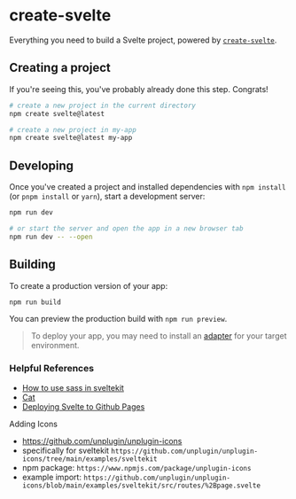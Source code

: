 # create-svelte

Everything you need to build a Svelte project, powered by [`create-svelte`](https://github.com/sveltejs/kit/tree/main/packages/create-svelte).

## Creating a project

If you're seeing this, you've probably already done this step. Congrats!

```bash
# create a new project in the current directory
npm create svelte@latest

# create a new project in my-app
npm create svelte@latest my-app
```

## Developing

Once you've created a project and installed dependencies with `npm install` (or `pnpm install` or `yarn`), start a development server:

```bash
npm run dev

# or start the server and open the app in a new browser tab
npm run dev -- --open
```

## Building

To create a production version of your app:

```bash
npm run build
```

You can preview the production build with `npm run preview`.

> To deploy your app, you may need to install an [adapter](https://kit.svelte.dev/docs/adapters) for your target environment.

### Helpful References 
- [How to use sass in sveltekit](https://www.youtube.com/watch?v=UzjJ5orVoxk)
- [Cat](https://codepen.io/johanmouchet/pen/OXxvqM)
- [Deploying Svelte to Github Pages](https://kit.svelte.dev/docs/adapter-static)

Adding Icons
- https://github.com/unplugin/unplugin-icons
- specifically for sveltekit `https://github.com/unplugin/unplugin-icons/tree/main/examples/sveltekit`
- npm package: `https://www.npmjs.com/package/unplugin-icons`
- example import: `https://github.com/unplugin/unplugin-icons/blob/main/examples/sveltekit/src/routes/%2Bpage.svelte`
